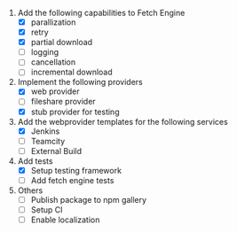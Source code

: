1. Add the following capabilities to Fetch Engine
    - [x] parallization
    - [x] retry
    - [x] partial download
    - [ ] logging 
    - [ ] cancellation
    - [ ] incremental download

2. Implement the following providers
    - [x] web provider
    - [ ] fileshare provider
    - [x] stub provider for testing

3. Add the webprovider templates for the following services
    - [x] Jenkins
    - [ ] Teamcity
    - [ ] External Build

4. Add tests
    - [x] Setup testing framework
    - [ ] Add fetch engine tests
    
5. Others
    - [ ] Publish package to npm gallery
    - [ ] Setup CI
    - [ ] Enable localization
